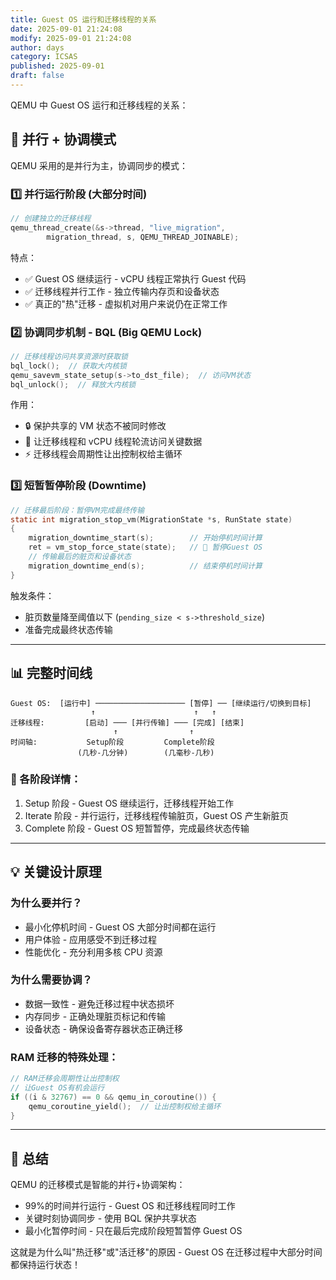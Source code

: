 ```yaml
---
title: Guest OS 运行和迁移线程的关系
date: 2025-09-01 21:24:08
modify: 2025-09-01 21:24:08
author: days
category: ICSAS
published: 2025-09-01
draft: false
---
```


 QEMU 中 Guest OS 运行和迁移线程的关系：

## 🔄 并行 + 协调模式

QEMU 采用的是并行为主，协调同步的模式：

### 1️⃣ 并行运行阶段 (大部分时间)

```c
// 创建独立的迁移线程
qemu_thread_create(&s->thread, "live_migration",
        migration_thread, s, QEMU_THREAD_JOINABLE);
```

特点：

- ✅ Guest OS 继续运行 - vCPU 线程正常执行 Guest 代码
- ✅ 迁移线程并行工作 - 独立传输内存页和设备状态  
- ✅ 真正的"热"迁移 - 虚拟机对用户来说仍在正常工作

### 2️⃣ 协调同步机制 - BQL (Big QEMU Lock)

```c
// 迁移线程访问共享资源时获取锁
bql_lock();  // 获取大内核锁
qemu_savevm_state_setup(s->to_dst_file);  // 访问VM状态
bql_unlock();  // 释放大内核锁
```

作用：

- 🔒 保护共享的 VM 状态不被同时修改
- 🔄 让迁移线程和 vCPU 线程轮流访问关键数据
- ⚡ 迁移线程会周期性让出控制权给主循环

### 3️⃣ 短暂暂停阶段 (Downtime)

```c
// 迁移最后阶段：暂停VM完成最终传输
static int migration_stop_vm(MigrationState *s, RunState state)
{
    migration_downtime_start(s);        // 开始停机时间计算
    ret = vm_stop_force_state(state);   // 🛑 暂停Guest OS
    // 传输最后的脏页和设备状态
    migration_downtime_end(s);          // 结束停机时间计算
}
```

触发条件：

- 脏页数量降至阈值以下 (`pending_size < s->threshold_size`)
- 准备完成最终状态传输

---

## 📊 完整时间线

```
Guest OS:  [运行中] ──────────────────── [暂停] ── [继续运行/切换到目标]
                  ↑                      ↑   ↑
迁移线程:         [启动] ─── [并行传输] ─── [完成] [结束]
                       ↑                ↑
时间轴:           Setup阶段         Complete阶段
               (几秒-几分钟)        (几毫秒-几秒)
```

### 🎯 各阶段详情：

1. Setup 阶段 - Guest OS 继续运行，迁移线程开始工作
2. Iterate 阶段 - 并行运行，迁移线程传输脏页，Guest OS 产生新脏页
3. Complete 阶段 - Guest OS 短暂暂停，完成最终状态传输

---

## 💡 关键设计原理

### 为什么要并行？
- 最小化停机时间 - Guest OS 大部分时间都在运行
- 用户体验 - 应用感受不到迁移过程
- 性能优化 - 充分利用多核 CPU 资源

### 为什么需要协调？  
- 数据一致性 - 避免迁移过程中状态损坏
- 内存同步 - 正确处理脏页标记和传输
- 设备状态 - 确保设备寄存器状态正确迁移

### RAM 迁移的特殊处理：
```c
// RAM迁移会周期性让出控制权
// 让Guest OS有机会运行
if ((i & 32767) == 0 && qemu_in_coroutine()) {
    qemu_coroutine_yield();  // 让出控制权给主循环
}
```

---

## 🎯 总结

QEMU 的迁移模式是智能的并行+协调架构：

- 99%的时间并行运行 - Guest OS 和迁移线程同时工作
- 关键时刻协调同步 - 使用 BQL 保护共享状态
- 最小化暂停时间 - 只在最后完成阶段短暂暂停 Guest OS

这就是为什么叫"热迁移"或"活迁移"的原因 - Guest OS 在迁移过程中大部分时间都保持运行状态！